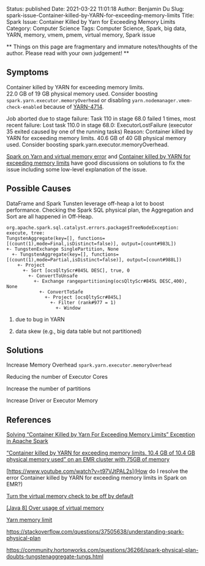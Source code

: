 Status: published
Date: 2021-03-22 11:01:18
Author: Benjamin Du
Slug: spark-issue-Container-killed-by-YARN-for-exceeding-memory-limits
Title: Spark Issue: Container Killed by Yarn for Exceeding Memory Limits
Category: Computer Science
Tags: Computer Science, Spark, big data, YARN, memory, vmem, pmem, virtual memory, Spark issue

**
Things on this page are fragmentary and immature notes/thoughts of the author.
Please read with your own judgement!
**

## Symptoms

Container killed by YARN for exceeding memory limits.  
22.0 GB of 19 GB physical memory used. 
Consider boosting `spark.yarn.executor.memoryOverhead` 
or disabling `yarn.nodemanager.vmem-check-enabled` 
because of [YARN-4714](https://issues.apache.org/jira/browse/YARN-4714).


Job aborted due to stage failure: Task 110 in stage 68.0 failed 1 times, 
most recent failure: Lost task 110.0 in stage 68.0:
ExecutorLostFailure (executor 35 exited caused by one of the running tasks) 
Reason: Container killed by YARN for exceeding memory limits. 40.6 GB of 40 GB physical memory used. 
Consider boosting spark.yarn.executor.memoryOverhead.


[Spark on Yarn and virtual memory error](https://a-ghorbani.github.io/2016/12/23/spark-on-yarn-and-java-8-and-virtual-memory-error)
and
[Container killed by YARN for exceeding memory limits](https://www.cnblogs.com/zz-ksw/p/11403622.html)
have good discussions on solutions to fix the issue including some low-level explanation of the issue.

## Possible Causes 

DataFrame and Spark Tunsten leverage off-heap a lot to boost performance. Checking the Spark SQL physical plan, the Aggregation and Sort are all happened in Off-Heap. 

    org.apache.spark.sql.catalyst.errors.package$TreeNodeException: execute, tree:
    TungstenAggregate(key=[], functions=[(count(1),mode=Final,isDistinct=false)], output=[count#983L])
    +- TungstenExchange SinglePartition, None
      +- TungstenAggregate(key=[], functions=[(count(1),mode=Partial,isDistinct=false)], output=[count#988L])
        +- Project
          +- Sort [ocsQltyScr#845L DESC], true, 0
            +- ConvertToUnsafe
              +- Exchange rangepartitioning(ocsQltyScr#845L DESC,400), None
                +- ConvertToSafe
                  +- Project [ocsQltyScr#845L]
                    +- Filter (rank#977 = 1)
                      +- Window

1. due to bug in YARN 

2. data skew (e.g., big data table but not partitioned)

## Solutions 

Increase Memory Overhead `spark.yarn.executor.memoryOverhead` 

Reducing the number of Executor Cores

Increase the number of partitions

Increase Driver or Executor Memory

## References 

[Solving “Container Killed by Yarn For Exceeding Memory Limits” Exception in Apache Spark](https://medium.com/analytics-vidhya/solving-container-killed-by-yarn-for-exceeding-memory-limits-exception-in-apache-spark-b3349685df16)

[“Container killed by YARN for exceeding memory limits. 10.4 GB of 10.4 GB physical memory used” on an EMR cluster with 75GB of memory](https://stackoverflow.com/questions/40781354/container-killed-by-yarn-for-exceeding-memory-limits-10-4-gb-of-10-4-gb-physic)

[https://www.youtube.com/watch?v=t97VJtPAL2s](How do I resolve the error Container killed by YARN for exceeding memory limits in Spark on EMR?)

[Turn the virtual memory check to be off by default](https://issues.apache.org/jira/browse/YARN-2225)

[[Java 8] Over usage of virtual memory](https://issues.apache.org/jira/browse/YARN-4714)

[Yarn memory limit](https://www.xspdf.com/resolution/50926958.html)

https://stackoverflow.com/questions/37505638/understanding-spark-physical-plan

https://community.hortonworks.com/questions/36266/spark-physical-plan-doubts-tungstenaggregate-tungs.html
